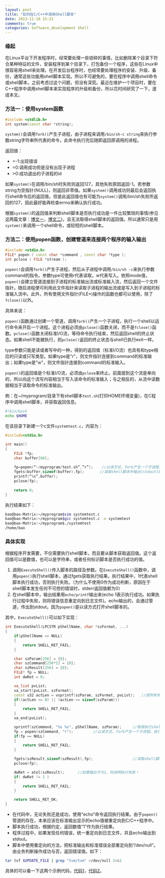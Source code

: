 ```yaml
---
layout: post
title: "如何在C/C++中调用Shell脚本"
date: 2013-11-10 15:21
comments: true
categories: Software_development Shell
---
```


### 缘起
在Linux平台下开发程序时，经常要处理一些锁碎的事情，比如删除某个目录下符合某种特征的文件，安装程序到某个目录下，打包备份一个程序，这些在Linux中很容易用shell来处理。在开发后台程序时，也经常要处理程序的安装、升级、备份，通常这些功能用shell脚本实现。所以不可避免的，要在程序中调用shell命令或shell脚本。之前考虑过这个问题，但没有深究。最近在维护一个项目时，要在C++程序中调用shell脚本来实现程序的升级和备份，所以花时间研究了一下，遂成本文。

<!--more-->

### 方法一：使用system函数
```c++
#include <stdlib.h>
int system(const char *string);
```
`system()`会调用`fork()`产生子进程，由子进程来调用`/bin/sh-c string`来执行参数string字符串所代表的命令，此命令执行完后随即返回原调用的进程。

返回值：

- =-1:出现错误  
- =0:调用成功但是没有出现子进程  
- \>0:成功退出的子进程的id

如果`system()`在调用/bin/sh时失败则返回127，其他失败原因返回-1。若参数string为空指针(NULL)，则返回非零值。如果`system()`调用成功则最后会返回执行shell命令后的返回值，但是此返回值也有可能为`system()`调用/bin/sh失败所返回的127，因此最好能再检查errno来确认执行成功。

根据`system()`的返回值来判断shell脚本是否执行成功是一件比较繁琐的事情(参见这两篇文章：[博文一][link1]，[博文二][link2])，且无法取得shell脚本的返回值。所以通常只是用`system()`来调用一个shell命令，或较短的shell脚本。

[link1]:  http://blog.csdn.net/yangruibao/article/details/7255787
[link2]:  http://blog.csdn.net/ddkxddkx/article/details/7019408


### 方法二：使用popen函数，创建管道来连接两个程序的输入输出
```cpp
#include <stdio.h>
FILE* popen ( const char *command , const char *type );
int pclose ( FILE *stream );
```
`popen()`会调用`fork()`产生子进程，然后从子进程中调用`/bin/sh -c`来执行参数command的指令。参数type可使用r代表读取，w代表写入。依照mode值，`popen()`会建立管道连接到子进程的标准输出流或标准输入流，然后返回一个文件指针。随后进程便可利用此文件指针来读取子进程的输出流或是写入到子进程的标准输入流中。此外，所有使用文件指针(FILE*)操作的函数也都可以使用，除了`fclose()`以外。

具体来说：

`popen()`函数通过创建一个管道，调用`fork()`产生一个子进程，执行一个shell以运行命令来开启一个进程。这个进程必须由`pclose()`函数关闭，而不是`fclose()`函数。`pclose()`函数关闭标准I/O流，等待命令执行结束，然后返回shell的终止状态。如果shell不能被执行，则`pclose()`返回的终止状态与shell已执行exit一样。

type参数只能是读或者写中的一种，得到的返回值（标准I/O流）也具有和type相应的只读或只写类型。如果type是"r"，则文件指针连接到command的标准输出；如果type是"w"，则文件指针连接到command的标准输入。

`popen()`的返回值是个标准I/O流，必须由`pclose`来终止。前面提到这个流是单向的，所以向这个流写内容相当于写入该命令的标准输入；与之相反的，从流中读数据相当于读取命令的标准输出。

例：在~/myprogram/目录下有shell脚本`test.sh`(打印HOME环境变量)，在C程序中调用shell脚本，并获取返回信息。
```sh test.sh
#!bin/bash 
echo $HOME
```
在该目录下新建一个c文件`systemtest.c`，内容为：
```cpp systemtest.c
#include<stdio.h>

int main()
{
	FILE *fp;
	char buffer[80];
	
	fp=popen(“~/myprogram/test.sh”,”r”);    //以读方式，fork产生一个子进程，执行shell命令
	fgets(buffer,sizeof(buffer),fp);       //读取shell脚本中输出(stdout)的值
	printf(“%s”,buffer);
	pclose(fp);
	
	return 0;
}
```
执行结果如下：
```sh
bao@bao-Matrix:~/myprogram$vim systemtest.c
bao@bao-Matrix:~/myprogram$gcc systemtest.c -o systemtest
bao@bao-Matrix:~/myprogram$./systemtest
/home/bao
```

### 具体实现

根据程序开发需要，不仅需要执行shell脚本，而且要从脚本获取返回值。这个返回值可以是数值，也可以是字符串，或者任何标识脚本是否执行成功的值。

1. 调用`ExecuteShell()`传入脚本的路径及参数。在`ExecuteShell()`函数中，调用`popen()`执行shell脚本，通过fgets获取执行结果。执行结果中，1代表shell脚本执行成功，否则执行失败。（为什么不使用0作为成功判断，原因在于shell脚本发生任何不可控的错误时，stderr返回值都为0）
2. 在shell脚本中，输出结果用`echo/printf`输出来(echo 1表示执行成功。如果执行过程中失败，则将错误信息重定向到日志文件)。echo输出的，会通过管道，传出到stdout。因为`popen()`是以读方式打开shell脚本的。

其中，`ExecuteShell()`可以如下实现：
```c++
int ExecuteShell(LPCSTR pShellName, char *szFormat, ...)
{
	if(pShellName == NULL)
	{
		return SHELL_RET_FAIL;
	}

	char szParam[256] = {0};
	char szCommand[256*2] = {0};
	char szResult[256] = {0};
	FILE* fp = NULL;
	int dwRet = 0;

	va_list pvList;
	va_start(pvList, szFormat); 
	const u32 actLen = vsprintf(szParam, szFormat, pvList);   //把所有参数都存入szParam字符串中
	if((actLen <= 0) || (actLen >= sizeof(szParam)))
	{	
		return SHELL_RET_FAIL;
	}
	va_end(pvList);

	sprintf(szCommand, "%s %s", pShellName, szParam);     //取得执行shell脚本的命令szCommand
	fp = popen(szCommand, "r");         //以读方式，fork产生一个子进程，执行shell命令
	if(fp == NULL)
	{
		return SHELL_RET_FAIL;
	}

	fgets(szResult,sizeof(szResult),fp);                  //读取shell脚本中输出(stdout)的值，即用echo输出的东西。
	pclose(fp);

	dwRet = atol(szResult);      //如果输出不为1，则说明执行失败！
	if( dwRet != 1 )
	{
		return SHELL_RET_FAIL;		
	}

	return SHELL_RET_OK;
}
```
- 在代码中，无论失败还是成功，使用“echo”命令返回执行结果。由于`popen()`管道的存在，本来应该在标准输出显示的echo值被重定向到C/C++程序中。
- 脚本执行成功，根据约定，返回数值“1”作为执行结果。
- 程序过程中，如果发现任何错误，统一重定向到日志文件，并且echo输出到stdout。
- 脚本中使用重定向的方法，把标准输出和标准错误全部重定向到“/dev/null”。由业务判断操作成功与否，返回错误值。如下：
```sh
tar tvf $UPDATE_FILE | grep "tvm/tvm" >/dev/null 2>&1
```
具体的可以看一下这两个示例代码，[代码1][link3]，[代码2][link4]。

[link3]:  https://github.com/baozh/code-snippets/blob/master/ExecuteShell.cpp
[link4]:  https://github.com/baozh/code-snippets/blob/master/upgrade.sh




